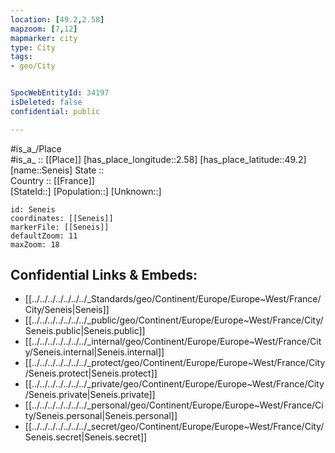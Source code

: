 ```yaml
---
location: [49.2,2.58] 
mapzoom: [7,12] 
mapmarker: city 
type: City
tags:
- geo/City


SpocWebEntityId: 34197
isDeleted: false
confidential: public

---
```

#is_a_/Place  
#is_a_ :: [[Place]] 
[has_place_longitude::2.58] 
[has_place_latitude::49.2] 
[name::Seneis] 
State ::  
Country :: [[France]]  
[StateId::] 
[Population::] 
[Unknown::] 


```leaflet
id: Seneis
coordinates: [[Seneis]] 
markerFile: [[Seneis]] 
defaultZoom: 11 
maxZoom: 18
```


## Confidential Links & Embeds: 
- [[../../../../../../../_Standards/geo/Continent/Europe/Europe~West/France/City/Seneis|Seneis]] 
- [[../../../../../../../_public/geo/Continent/Europe/Europe~West/France/City/Seneis.public|Seneis.public]] 
- [[../../../../../../../_internal/geo/Continent/Europe/Europe~West/France/City/Seneis.internal|Seneis.internal]] 
- [[../../../../../../../_protect/geo/Continent/Europe/Europe~West/France/City/Seneis.protect|Seneis.protect]] 
- [[../../../../../../../_private/geo/Continent/Europe/Europe~West/France/City/Seneis.private|Seneis.private]] 
- [[../../../../../../../_personal/geo/Continent/Europe/Europe~West/France/City/Seneis.personal|Seneis.personal]] 
- [[../../../../../../../_secret/geo/Continent/Europe/Europe~West/France/City/Seneis.secret|Seneis.secret]] 
